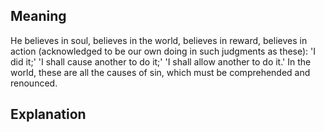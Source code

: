 ## Meaning

He believes in soul, believes in the world, believes in reward, believes in action (acknowledged to be our own doing in such judgments as these): 'I did it;' 'I shall cause another to do it;' 'I shall allow another to do it.' In the world, these are all the causes of sin, which must be comprehended and renounced.

## Explanation